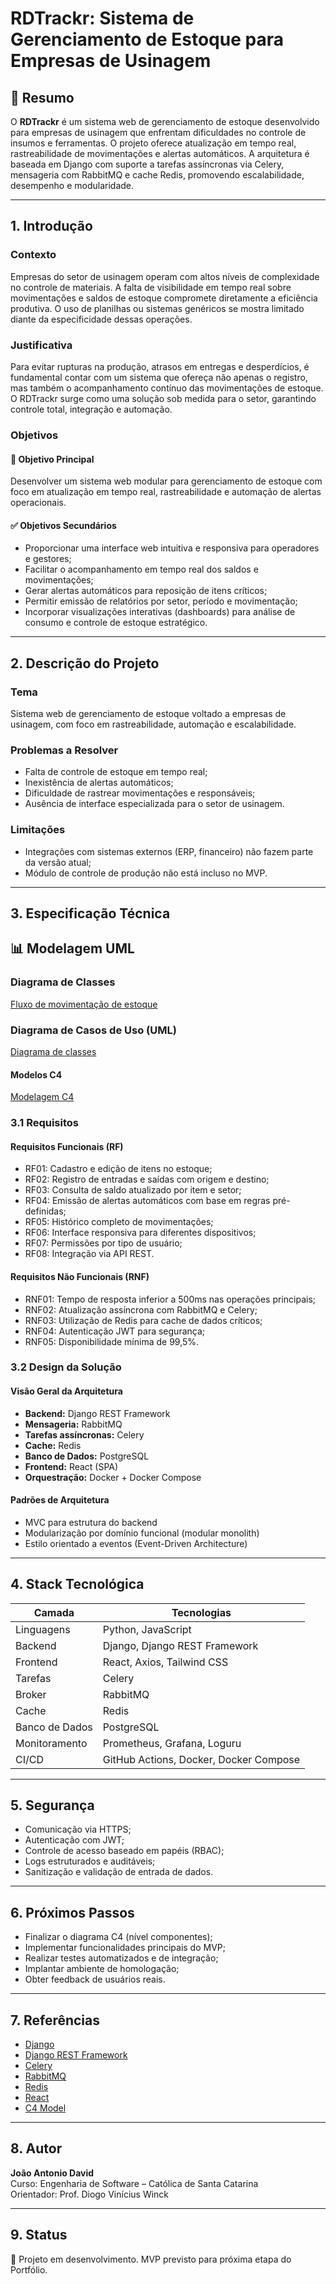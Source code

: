 # RDTrackr: Sistema de Gerenciamento de Estoque para Empresas de Usinagem

## 📘 Resumo

O **RDTrackr** é um sistema web de gerenciamento de estoque desenvolvido para empresas de usinagem que enfrentam dificuldades no controle de insumos e ferramentas. O projeto oferece atualização em tempo real, rastreabilidade de movimentações e alertas automáticos. A arquitetura é baseada em Django com suporte a tarefas assíncronas via Celery, mensageria com RabbitMQ e cache Redis, promovendo escalabilidade, desempenho e modularidade.

---

## 1. Introdução

### Contexto

Empresas do setor de usinagem operam com altos níveis de complexidade no controle de materiais. A falta de visibilidade em tempo real sobre movimentações e saldos de estoque compromete diretamente a eficiência produtiva. O uso de planilhas ou sistemas genéricos se mostra limitado diante da especificidade dessas operações.

### Justificativa

Para evitar rupturas na produção, atrasos em entregas e desperdícios, é fundamental contar com um sistema que ofereça não apenas o registro, mas também o acompanhamento contínuo das movimentações de estoque. O RDTrackr surge como uma solução sob medida para o setor, garantindo controle total, integração e automação.

### Objetivos

#### 🎯 Objetivo Principal
Desenvolver um sistema web modular para gerenciamento de estoque com foco em atualização em tempo real, rastreabilidade e automação de alertas operacionais.

#### ✅ Objetivos Secundários
- Proporcionar uma interface web intuitiva e responsiva para operadores e gestores;
- Facilitar o acompanhamento em tempo real dos saldos e movimentações;
- Gerar alertas automáticos para reposição de itens críticos;
- Permitir emissão de relatórios por setor, período e movimentação;
- Incorporar visualizações interativas (dashboards) para análise de consumo e controle de estoque estratégico.

---

## 2. Descrição do Projeto

### Tema

Sistema web de gerenciamento de estoque voltado a empresas de usinagem, com foco em rastreabilidade, automação e escalabilidade.

### Problemas a Resolver

- Falta de controle de estoque em tempo real;
- Inexistência de alertas automáticos;
- Dificuldade de rastrear movimentações e responsáveis;
- Ausência de interface especializada para o setor de usinagem.

### Limitações

- Integrações com sistemas externos (ERP, financeiro) não fazem parte da versão atual;
- Módulo de controle de produção não está incluso no MVP.

---

## 3. Especificação Técnica

## 📊 Modelagem UML

### Diagrama de Classes

[Fluxo de movimentação de estoque](docs/Fluxograma.png)

### Diagrama de Casos de Uso (UML)

[Diagrama de classes](docs/Diagrama-UML.png)

#### Modelos C4

[Modelagem C4](docs/modelagemc4.png)

### 3.1 Requisitos

#### Requisitos Funcionais (RF)

- RF01: Cadastro e edição de itens no estoque;
- RF02: Registro de entradas e saídas com origem e destino;
- RF03: Consulta de saldo atualizado por item e setor;
- RF04: Emissão de alertas automáticos com base em regras pré-definidas;
- RF05: Histórico completo de movimentações;
- RF06: Interface responsiva para diferentes dispositivos;
- RF07: Permissões por tipo de usuário;
- RF08: Integração via API REST.

#### Requisitos Não Funcionais (RNF)

- RNF01: Tempo de resposta inferior a 500ms nas operações principais;
- RNF02: Atualização assíncrona com RabbitMQ e Celery;
- RNF03: Utilização de Redis para cache de dados críticos;
- RNF04: Autenticação JWT para segurança;
- RNF05: Disponibilidade mínima de 99,5%.

### 3.2 Design da Solução

#### Visão Geral da Arquitetura

- **Backend:** Django REST Framework
- **Mensageria:** RabbitMQ
- **Tarefas assíncronas:** Celery
- **Cache:** Redis
- **Banco de Dados:** PostgreSQL
- **Frontend:** React (SPA)
- **Orquestração:** Docker + Docker Compose

#### Padrões de Arquitetura

- MVC para estrutura do backend
- Modularização por domínio funcional (modular monolith)
- Estilo orientado a eventos (Event-Driven Architecture)
---

## 4. Stack Tecnológica

| Camada         | Tecnologias                                   |
|----------------|-----------------------------------------------|
| Linguagens     | Python, JavaScript                            |
| Backend        | Django, Django REST Framework                 |
| Frontend       | React, Axios, Tailwind CSS                    |
| Tarefas        | Celery                                        |
| Broker         | RabbitMQ                                      |
| Cache          | Redis                                         |
| Banco de Dados | PostgreSQL                                    |
| Monitoramento  | Prometheus, Grafana, Loguru                   |
| CI/CD          | GitHub Actions, Docker, Docker Compose        |

---

## 5. Segurança

- Comunicação via HTTPS;
- Autenticação com JWT;
- Controle de acesso baseado em papéis (RBAC);
- Logs estruturados e auditáveis;
- Sanitização e validação de entrada de dados.

---

## 6. Próximos Passos

- Finalizar o diagrama C4 (nível componentes);
- Implementar funcionalidades principais do MVP;
- Realizar testes automatizados e de integração;
- Implantar ambiente de homologação;
- Obter feedback de usuários reais.

---

## 7. Referências

- [Django](https://docs.djangoproject.com/)
- [Django REST Framework](https://www.django-rest-framework.org/)
- [Celery](https://docs.celeryq.dev/)
- [RabbitMQ](https://www.rabbitmq.com/)
- [Redis](https://redis.io/)
- [React](https://reactjs.org/)
- [C4 Model](https://c4model.com/)

---

## 8. Autor

**João Antonio David**  
Curso: Engenharia de Software – Católica de Santa Catarina  
Orientador: Prof. Diogo Vinícius Winck

---

## 9. Status

📌 Projeto em desenvolvimento. MVP previsto para próxima etapa do Portfólio.
